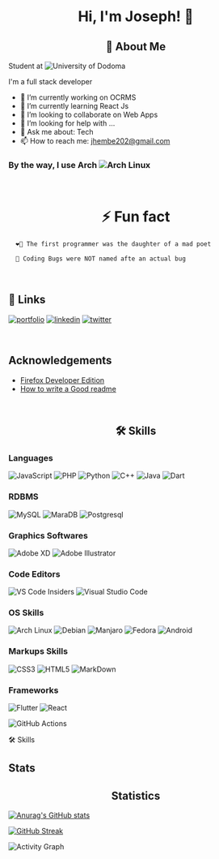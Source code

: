 
<!-- # Hi, I'm Joseph! 👋 -->
<h1 align="center">Hi, I'm Joseph! 👋</h1>

<!-- ## 🚀 About Me -->
<h2 align="center">🚀 About Me</h2>

Student at ![University of Dodoma](https://udom.ac.tz/)

I'm a full stack developer

- 🔭 I’m currently working on OCRMS
- 🌱 I’m currently learning React Js
- 👯 I’m looking to collaborate on Web Apps 
- 🤔 I’m looking for help with ...
- 💬 Ask me about: Tech
- 📫 How to reach me: jhembe202@gmail.com
<!-- - 😄 Pronouns: ... -->
### By the way, I use Arch ![Arch Linux](https://img.shields.io/badge/Arch_Linux-1793D1?style=for-the-badge&logo=arch-linux&logoColor=white)


<!-- ## ⚡ Fun fact -->
&nbsp;

<h1 align="center">⚡ Fun fact </h1>

```bash
  ❤️‍🔥 The first programmer was the daughter of a mad poet
```

```bash
  🤣 Coding Bugs were NOT named afte an actual bug
```

&nbsp;
## 🔗 Links
<!-- <h2 align="center">🔗 Links</h2> -->

[![portfolio](https://img.shields.io/badge/my_portfolio-000?style=for-the-badge&logo=ko-fi&logoColor=white)](https://katherinempeterson.com/)
[![linkedin](https://img.shields.io/badge/LinkedIn-0077B5?style=for-the-badge&logo=linkedin&logoColor=white)](https://www.linkedin.com/)
[![twitter](https://img.shields.io/badge/twitter-1DA1F2?style=for-the-badge&logo=twitter&logoColor=white)](https://twitter.com/)

&nbsp;

## Acknowledgements
<!-- <h2 align="center">Acknowledgements</h2> -->

- [Firefox Developer Edition](https://www.mozilla.org/en-US/firefox/developer/)
- [How to write a Good readme](https://bulldogjob.com/news/449-how-to-write-a-good-readme-for-your-github-project)

&nbsp;

<!-- ## 🛠 Skills -->
<h2 align="center">🛠 Skills</h2>

### Languages

![JavaScript](https://img.shields.io/badge/JavaScript-323330?style=for-the-badge&logo=javascript&logoColor=F7DF1E)
![PHP](https://img.shields.io/badge/php-%23777BB4.svg?style=for-the-badge&logo=php&logoColor=white)
![Python](https://img.shields.io/badge/Python-14354C?style=for-the-badge&logo=python&logoColor=white)
![C++](https://img.shields.io/badge/C%2B%2B-00599C?style=for-the-badge&logo=c%2B%2B&logoColor=white)
![Java](https://img.shields.io/badge/Java-ED8B00?style=for-the-badge&logo=java&logoColor=white)
![Dart](https://img.shields.io/badge/Dart-0175C2?style=for-the-badge&logo=dart&logoColor=white)

### RDBMS

![MySQL](https://img.shields.io/badge/MySQL-00000F?style=for-the-badge&logo=mysql&logoColor=white)
![MaraDB](https://img.shields.io/badge/MariaDB-003545?style=for-the-badge&logo=mariadb&logoColor=white)
![Postgresql](https://img.shields.io/badge/PostgreSQL-316192?style=for-the-badge&logo=postgresql&logoColor=white)

### Graphics Softwares

![Adobe XD](https://img.shields.io/badge/Adobe%20XD-470137?style=for-the-badge&logo=Adobe%20XD&logoColor=#FF61F6)
![Adobe Illustrator](https://img.shields.io/badge/adobe%20illustrator-%23FF9A00.svg?style=for-the-badge&logo=adobe%20illustrator&logoColor=white)

### Code Editors

![VS Code Insiders](https://img.shields.io/badge/VS%20Code%20Insiders-35b393.svg?style=for-the-badge&logo=visual-studio-code&logoColor=white)
![Visual Studio Code](https://img.shields.io/badge/Visual%20Studio%20Code-0078d7.svg?style=for-the-badge&logo=visual-studio-code&logoColor=white)

### OS Skills

![Arch Linux](https://img.shields.io/badge/Arch_Linux-1793D1?style=for-the-badge&logo=arch-linux&logoColor=white)
![Debian](  https://img.shields.io/badge/Debian-A81D33?style=for-the-badge&logo=debian&logoColor=white)
![Manjaro](https://img.shields.io/badge/manjaro-35BF5C?style=for-the-badge&logo=manjaro&logoColor=white)
![Fedora](https://img.shields.io/badge/Fedora-294172?style=for-the-badge&logo=fedora&logoColor=white)
![Android](https://img.shields.io/badge/Android-3DDC84?style=for-the-badge&logo=android&logoColor=white)


### Markups Skills

![CSS3](https://img.shields.io/badge/css3-%231572B6.svg?style=for-the-badge&logo=css3&logoColor=white)
![HTML5](https://img.shields.io/badge/html5-%23E34F26.svg?style=for-the-badge&logo=html5&logoColor=white)
![MarkDown](https://img.shields.io/badge/Markdown-000000?style=for-the-badge&logo=markdown&logoColor=white)

### Frameworks
![Flutter](https://img.shields.io/badge/Flutter-02569B?style=for-the-badge&logo=flutter&logoColor=white)
![React](https://img.shields.io/badge/React-20232A?style=for-the-badge&logo=react&logoColor=61DAFB)

![GitHub Actions](https://img.shields.io/badge/github%20actions-%232671E5.svg?style=for-the-badge&logo=githubactions&logoColor=white)


🛠 Skills
## Stats

<h2 align="center">Statistics</h2>


[![Anurag's GitHub stats](https://github-readme-stats.vercel.app/api?username=jhembe)](https://github.com/anuraghazra/github-readme-stats)
<!-- ![Most used Languages](https://github-readme-stats.vercel.app/api/top-langs/?username=jhembe) -->
[![GitHub Streak](https://github-readme-streak-stats.herokuapp.com?user=jhembe)](https://git.io/streak-stats)
<!-- [![GitHub Streak](https://github-readme-streak-stats.herokuapp.com?user=jhembe&theme=highcontrast)](https://git.io/streak-stats) -->
![Activity Graph](https://activity-graph.herokuapp.com/graph?username=jhembe&theme=full)

